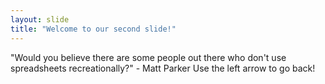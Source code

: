 ```yaml
---
layout: slide
title: "Welcome to our second slide!"
---
```

"Would you believe there are some people out there who don't use spreadsheets recreationally?" - Matt Parker
Use the left arrow to go back!
